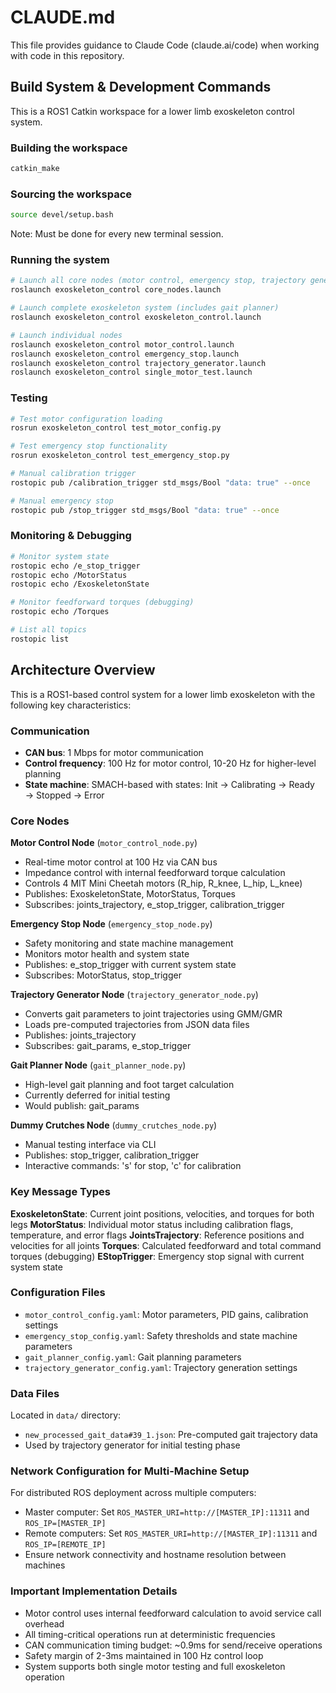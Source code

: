 # CLAUDE.md

This file provides guidance to Claude Code (claude.ai/code) when working with code in this repository.

## Build System & Development Commands

This is a ROS1 Catkin workspace for a lower limb exoskeleton control system.

### Building the workspace
```bash
catkin_make
```

### Sourcing the workspace
```bash
source devel/setup.bash
```
Note: Must be done for every new terminal session.

### Running the system
```bash
# Launch all core nodes (motor control, emergency stop, trajectory generator, dummy crutches)
roslaunch exoskeleton_control core_nodes.launch

# Launch complete exoskeleton system (includes gait planner)
roslaunch exoskeleton_control exoskeleton_control.launch

# Launch individual nodes
roslaunch exoskeleton_control motor_control.launch
roslaunch exoskeleton_control emergency_stop.launch
roslaunch exoskeleton_control trajectory_generator.launch
roslaunch exoskeleton_control single_motor_test.launch
```

### Testing
```bash
# Test motor configuration loading
rosrun exoskeleton_control test_motor_config.py

# Test emergency stop functionality
rosrun exoskeleton_control test_emergency_stop.py

# Manual calibration trigger
rostopic pub /calibration_trigger std_msgs/Bool "data: true" --once

# Manual emergency stop
rostopic pub /stop_trigger std_msgs/Bool "data: true" --once
```

### Monitoring & Debugging
```bash
# Monitor system state
rostopic echo /e_stop_trigger
rostopic echo /MotorStatus
rostopic echo /ExoskeletonState

# Monitor feedforward torques (debugging)
rostopic echo /Torques

# List all topics
rostopic list
```

## Architecture Overview

This is a ROS1-based control system for a lower limb exoskeleton with the following key characteristics:

### Communication
- **CAN bus**: 1 Mbps for motor communication
- **Control frequency**: 100 Hz for motor control, 10-20 Hz for higher-level planning
- **State machine**: SMACH-based with states: Init → Calibrating → Ready → Stopped → Error

### Core Nodes

**Motor Control Node** (`motor_control_node.py`)
- Real-time motor control at 100 Hz via CAN bus
- Impedance control with internal feedforward torque calculation
- Controls 4 MIT Mini Cheetah motors (R_hip, R_knee, L_hip, L_knee)
- Publishes: ExoskeletonState, MotorStatus, Torques
- Subscribes: joints_trajectory, e_stop_trigger, calibration_trigger

**Emergency Stop Node** (`emergency_stop_node.py`)
- Safety monitoring and state machine management
- Monitors motor health and system state
- Publishes: e_stop_trigger with current system state
- Subscribes: MotorStatus, stop_trigger

**Trajectory Generator Node** (`trajectory_generator_node.py`)
- Converts gait parameters to joint trajectories using GMM/GMR
- Loads pre-computed trajectories from JSON data files
- Publishes: joints_trajectory
- Subscribes: gait_params, e_stop_trigger

**Gait Planner Node** (`gait_planner_node.py`)
- High-level gait planning and foot target calculation
- Currently deferred for initial testing
- Would publish: gait_params

**Dummy Crutches Node** (`dummy_crutches_node.py`)
- Manual testing interface via CLI
- Publishes: stop_trigger, calibration_trigger
- Interactive commands: 's' for stop, 'c' for calibration

### Key Message Types

**ExoskeletonState**: Current joint positions, velocities, and torques for both legs
**MotorStatus**: Individual motor status including calibration flags, temperature, and error flags
**JointsTrajectory**: Reference positions and velocities for all joints
**Torques**: Calculated feedforward and total command torques (debugging)
**EStopTrigger**: Emergency stop signal with current system state

### Configuration Files
- `motor_control_config.yaml`: Motor parameters, PID gains, calibration settings
- `emergency_stop_config.yaml`: Safety thresholds and state machine parameters
- `gait_planner_config.yaml`: Gait planning parameters
- `trajectory_generator_config.yaml`: Trajectory generation settings

### Data Files
Located in `data/` directory:
- `new_processed_gait_data#39_1.json`: Pre-computed gait trajectory data
- Used by trajectory generator for initial testing phase

### Network Configuration for Multi-Machine Setup
For distributed ROS deployment across multiple computers:
- Master computer: Set `ROS_MASTER_URI=http://[MASTER_IP]:11311` and `ROS_IP=[MASTER_IP]`
- Remote computers: Set `ROS_MASTER_URI=http://[MASTER_IP]:11311` and `ROS_IP=[REMOTE_IP]`
- Ensure network connectivity and hostname resolution between machines

### Important Implementation Details
- Motor control uses internal feedforward calculation to avoid service call overhead
- All timing-critical operations run at deterministic frequencies
- CAN communication timing budget: ~0.9ms for send/receive operations
- Safety margin of 2-3ms maintained in 100 Hz control loop
- System supports both single motor testing and full exoskeleton operation